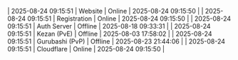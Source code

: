| 2025-08-24 09:15:51 | Website | Online | 2025-08-24 09:15:50 |
| 2025-08-24 09:15:51 | Registration | Online | 2025-08-24 09:15:50 |
| 2025-08-24 09:15:51 | Auth Server | Offline | 2025-08-18 09:33:31 |
| 2025-08-24 09:15:51 | Kezan (PvE) | Offline | 2025-08-03 17:58:02 |
| 2025-08-24 09:15:51 | Gurubashi (PvP) | Offline | 2025-08-23 21:44:06 |
| 2025-08-24 09:15:51 | Cloudflare | Online | 2025-08-24 09:15:50 |
